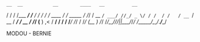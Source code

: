     __  __           __        ____   __          __
   / / / /___ ______/ /_____  / / /  / /   ____ _/ /_  _____
  / /_/ / __ `/ ___/ //_/ _ \/ / /  / /   / __ `/ __ \/ ___/
 / __  / /_/ (__  ) ,< /  __/ / /  / /___/ /_/ / /_/ (__  )
/_/ /_/\__,_/____/_/|_|\___/_/_/  /_____/\__,_/_.___/____/

MODOU - BERNIE
